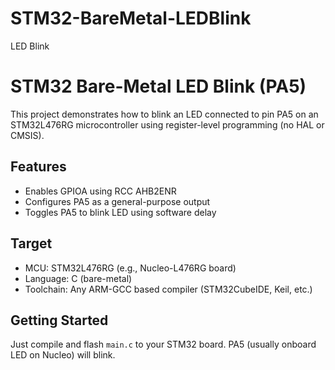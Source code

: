 # STM32-BareMetal-LEDBlink
LED Blink

# STM32 Bare-Metal LED Blink (PA5)

This project demonstrates how to blink an LED connected to pin PA5 on an STM32L476RG microcontroller using register-level programming (no HAL or CMSIS).

## Features
- Enables GPIOA using RCC AHB2ENR
- Configures PA5 as a general-purpose output
- Toggles PA5 to blink LED using software delay

## Target
- MCU: STM32L476RG (e.g., Nucleo-L476RG board)
- Language: C (bare-metal)
- Toolchain: Any ARM-GCC based compiler (STM32CubeIDE, Keil, etc.)

## Getting Started
Just compile and flash `main.c` to your STM32 board. PA5 (usually onboard LED on Nucleo) will blink.
